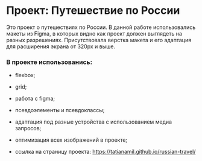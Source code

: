 # Проект: Путешествие по России

Это проект о путешествиях по России.
В данной работе использовались макеты из Figma, в которых видно как проект должен выглядеть на разных разрешениях. Присутствовала верстка макета и его адаптация для расширения экрана от 320рх и выше.

### В проекте использованись:
* flexbox;
* grid;
* работа с figma;
* псевдоэлементы и псевдоклассы;
* адаптация под разные устройства с использованием медиа запросов;
* оптимизация всех изображений в проекте;

* ссылка на страницу проекта:
https://tatianamil.github.io/russian-travel/

